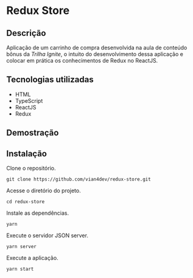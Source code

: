 # Redux Store

## Descrição
Aplicação de um carrinho de compra desenvolvida na aula de conteúdo bônus da _Trilha Ignite_, o intuito do desenvolvimento dessa aplicação e colocar em prática os conhecimentos de Redux no ReactJS.

## Tecnologias utilizadas
* HTML
* TypeScript
* ReactJS
* Redux

## Demostração

## Instalação
Clone o repositório.
~~~
git clone https://github.com/vian4dev/redux-store.git
~~~
Acesse o diretório do projeto.
~~~
cd redux-store
~~~
Instale as dependências.
~~~
yarn
~~~
Execute o servidor JSON server.
~~~
yarn server
~~~
Execute a aplicação.
~~~
yarn start
~~~
